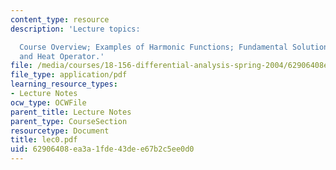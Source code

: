 ```yaml
---
content_type: resource
description: 'Lecture topics:

  Course Overview; Examples of Harmonic Functions; Fundamental Solutions for Laplacian
  and Heat Operator.'
file: /media/courses/18-156-differential-analysis-spring-2004/62906408ea3a1fde43dee67b2c5ee0d0_lec0.pdf
file_type: application/pdf
learning_resource_types:
- Lecture Notes
ocw_type: OCWFile
parent_title: Lecture Notes
parent_type: CourseSection
resourcetype: Document
title: lec0.pdf
uid: 62906408-ea3a-1fde-43de-e67b2c5ee0d0
---
```


